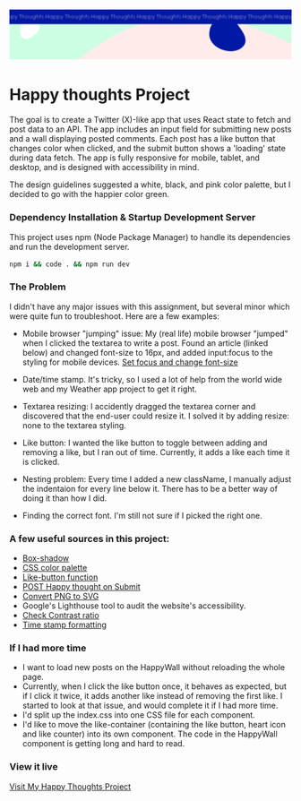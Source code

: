 <h1 align="center">
  <a href="">
    <img src="/src/assets/happy-thoughts.svg" alt="Project Banner Image">
  </a>
</h1>

# Happy thoughts Project

The goal is to create a Twitter (X)-like app that uses React state to fetch and post data to an API. The app includes an input field for submitting new posts and a wall displaying posted comments. Each post has a like button that changes color when clicked, and the submit button shows a 'loading' state during data fetch. The app is fully responsive for mobile, tablet, and desktop, and is designed with accessibility in mind.

The design guidelines suggested a white, black, and pink color palette, but I decided to go with the happier color green. 

### Dependency Installation & Startup Development Server

This project uses npm (Node Package Manager) to handle its dependencies and run the development server.

```bash
npm i && code . && npm run dev
```

### The Problem
I didn't have any major issues with this assignment, but several minor which were quite fun to troubleshoot. Here are a few examples: 

- Mobile browser "jumping" issue: My (real life) mobile browser "jumped" when I clicked the textarea to write a post. Found an article (linked below) and changed font-size to 16px, and added input:focus to the styling for mobile devices. 
  [Set focus and change font-size](https://stackoverflow.com/questions/2989263/disable-auto-zoom-in-input-text-tag-safari-on-iphone)

- Date/time stamp. It's tricky, so I used a lot of help from the world wide web and my Weather app project to get it right. 

- Textarea resizing: I accidently dragged the textarea corner and discovered that the end-user could resize it. I solved it by adding resize: none to the textarea styling.

- Like button: I wanted the like button to toggle between adding and removing a like, but I ran out of time. Currently, it adds a like each time it is clicked.

- Nesting problem: Every time I added a new className, I manually adjust the indentaion for every line below it. There has to be a better way of doing it than how I did. 

- Finding the correct font. I'm still not sure if I picked the right one. 

### A few useful sources in this project:
- [Box-shadow](https://www.w3schools.com/cssref/tryit.php?filename=trycss3_box-shadow)
- [CSS color palette](https://palettes.shecodes.io/palettes/1313#palette)
- [Like-button function](https://stackoverflowteams.com/c/technigo/questions/3669)
- [POST Happy thought on Submit](https://stackoverflowteams.com/c/technigo/questions/939)
- [Convert PNG to SVG](https://convertio.co/png-svg/)
- Google's Lighthouse tool to audit the website's accessibility. 
- [Check Contrast ratio](https://webaim.org/resources/contrastchecker/) 
- [Time stamp formatting](https://www.w3schools.com/jsref/jsref_tolocalestring.asp)

### If I had more time
- I want to load new posts on the HappyWall without reloading the whole page. 
- Currently, when I click the like button once, it behaves as expected, but if I click it twice, it adds another like instead of removing the first like. I started to look at that issue, and would complete it if I had more time.
- I'd split up the index.css into one CSS file for each component. 
- I'd like to move the like-container (containing the like button, heart icon and like counter) into its own component. The code in the HappyWall component is getting long and hard to read. 

### View it live

[Visit My Happy Thoughts Project](https://project-happy-thoughts-x.netlify.app/)
